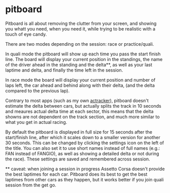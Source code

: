 # pitboard

Pitboard is all about removing the clutter from your screen, and showing you whatt you need, when you need it, while trying to be realistic with a touch of eye candy.

There are two modes depending on the session: race or practice/quali.

In quali mode the pitboard will show up each time you pass the start finish line. The board will display your current position in the standings, the name of the driver ahead in the standing and the delta**, as well as your last laptime and delta, and finally the time left in the session.

In race mode the board will display your current position and number of laps left, the car ahead and behind along with their delta, (and the delta compared to the previous lap).

Contrary to most apps (such as my own [actracker](https://github.com/mathiasuk/actracker)), pitboard doesn't estimate the delta between cars, but actually splits the track in 10 seconds and meaures actual delta time at each sector, this means that the delta showns are not dependent on the track section, and much more similar to what you get in actual racing.

By default the pitboard is displayed in full size for 15 seconds after the start/finish line, after which it scales down to a smaller version for another 30 seconds. This can be changed by clicking the settings icon on the left of the title. You can also set it to use short names instead of full names (e.g.: FAN instead of FANGIO), as well as showing a detailed delta or not during the race). These settings are saved and remembered across session.

** caveat: when joining a session in progress Assetto Corsa doesn't provide the best laptimes for each car. Pitboard does its best to get the best laptimes from other cars as they happen, but it works better if you join quali session from the get go.
